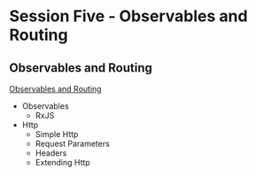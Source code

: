 # Session Five - Observables and Routing

## Observables and Routing
[Observables and Routing](page1.md)

+ Observables
  + RxJS
+ Http
  + Simple Http
  + Request Parameters
  + Headers
  + Extending Http